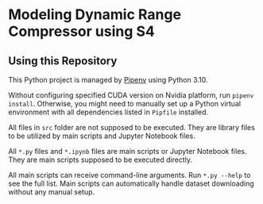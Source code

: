 # Modeling Dynamic Range Compressor using S4

## Using this Repository

This Python project is managed by [Pipenv](https://pipenv.pypa.io/en/latest/) using Python 3.10.

Without configuring specified CUDA version on Nvidia platform, run `pipenv install`.
Otherwise, you might need to manually set up a Python virtual environment
with all dependencies listed in `Pipfile` installed.

All files in `src` folder are not supposed to be executed.
They are library files to be utilized by main scripts and Jupyter Notebook files.

All `*.py` files and `*.ipynb` files are main scripts or Jupyter Notebook files.
They are main scripts supposed to be executed directly.

All main scripts can receive command-line arguments. Run `*.py --help` to see the full list.
Main scripts can automatically handle dataset downloading without any manual setup.
